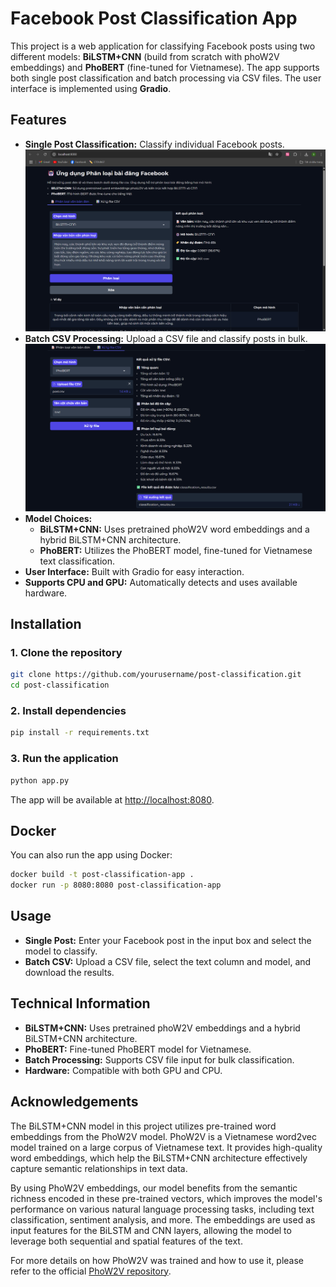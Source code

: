 # Facebook Post Classification App

This project is a web application for classifying Facebook posts using two different models: **BiLSTM+CNN** (build from scratch with phoW2V embeddings) and **PhoBERT** (fine-tuned for Vietnamese). The app supports both single post classification and batch processing via CSV files. The user interface is implemented using **Gradio**.

## Features

- **Single Post Classification:** Classify individual Facebook posts.
![image](https://github.com/hson1709/Facebook_Post_Classification/blob/main/Single%20post.png)
- **Batch CSV Processing:** Upload a CSV file and classify posts in bulk.
![image](https://github.com/hson1709/Facebook_Post_Classification/blob/main/Batch%20processing.png)
- **Model Choices:**
  - **BiLSTM+CNN:** Uses pretrained phoW2V word embeddings and a hybrid BiLSTM+CNN architecture.
  - **PhoBERT:** Utilizes the PhoBERT model, fine-tuned for Vietnamese text classification.
- **User Interface:** Built with Gradio for easy interaction.
- **Supports CPU and GPU:** Automatically detects and uses available hardware.

## Installation

### 1. Clone the repository

```bash
git clone https://github.com/yourusername/post-classification.git
cd post-classification
```

### 2. Install dependencies

```bash
pip install -r requirements.txt
```

### 3. Run the application

```bash
python app.py
```

The app will be available at [http://localhost:8080](http://localhost:8080).

## Docker

You can also run the app using Docker:

```bash
docker build -t post-classification-app .
docker run -p 8080:8080 post-classification-app
```

## Usage

- **Single Post:** Enter your Facebook post in the input box and select the model to classify.
- **Batch CSV:** Upload a CSV file, select the text column and model, and download the results.

## Technical Information

- **BiLSTM+CNN:** Uses pretrained phoW2V embeddings and a hybrid BiLSTM+CNN architecture.
- **PhoBERT:** Fine-tuned PhoBERT model for Vietnamese.
- **Batch Processing:** Supports CSV file input for bulk classification.
- **Hardware:** Compatible with both GPU and CPU.

## Acknowledgements

The BiLSTM+CNN model in this project utilizes pre-trained word embeddings from the PhoW2V model. PhoW2V is a Vietnamese word2vec model trained on a large corpus of Vietnamese text. It provides high-quality word embeddings, which help the BiLSTM+CNN architecture effectively capture semantic relationships in text data.

By using PhoW2V embeddings, our model benefits from the semantic richness encoded in these pre-trained vectors, which improves the model's performance on various natural language processing tasks, including text classification, sentiment analysis, and more. The embeddings are used as input features for the BiLSTM and CNN layers, allowing the model to leverage both sequential and spatial features of the text.

For more details on how PhoW2V was trained and how to use it, please refer to the official [PhoW2V repository](https://github.com/datquocnguyen/PhoW2V).
